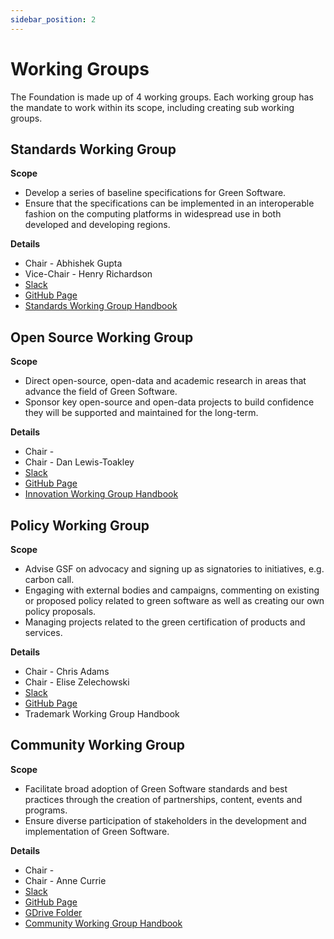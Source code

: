 ```yaml
---
sidebar_position: 2
---
```


# Working Groups

The Foundation is made up of 4 working groups. Each working group has the mandate to work within its scope, including creating sub working groups.


## Standards Working Group

**Scope**



* Develop a series of baseline specifications for Green Software. 
* Ensure that the specifications can be implemented in an interoperable fashion on the computing platforms in widespread use in both developed and developing regions.

**Details**



* Chair - Abhishek Gupta
* Vice-Chair - Henry Richardson
* [Slack](https://nam06.safelinks.protection.outlook.com/?url=https%3A%2F%2Fgreensoftware-zzk1035.slack.com%2Farchives%2FC027QDQSA8M&data=04%7C01%7CAsim.Hussain%40microsoft.com%7C4d82df08530544487f5c08d955ad382f%7C72f988bf86f141af91ab2d7cd011db47%7C1%7C0%7C637635026083070668%7CUnknown%7CTWFpbGZsb3d8eyJWIjoiMC4wLjAwMDAiLCJQIjoiV2luMzIiLCJBTiI6Ik1haWwiLCJXVCI6Mn0%3D%7C2000&sdata=LFpvA89TpOA0hLuzIwY3fizOEc6eCnGOyKPYOdw%2F8%2Fs%3D&reserved=0)
* [GitHub Page](https://nam06.safelinks.protection.outlook.com/?url=https%3A%2F%2Fgithub.com%2FGreen-Software-Foundation%2Fstandards_wg&data=04%7C01%7CAsim.Hussain%40microsoft.com%7C4d82df08530544487f5c08d955ad382f%7C72f988bf86f141af91ab2d7cd011db47%7C1%7C0%7C637635026083080625%7CUnknown%7CTWFpbGZsb3d8eyJWIjoiMC4wLjAwMDAiLCJQIjoiV2luMzIiLCJBTiI6Ik1haWwiLCJXVCI6Mn0%3D%7C2000&sdata=SZkSRmf8AmMb7BySvK4%2B%2BgkrFxWoyGiY%2BFABgtogZZ8%3D&reserved=0)
* [Standards Working Group Handbook](https://docs.google.com/document/d/1HG0CJpjpFCpyB4JYBpn7xcxeykY5I-1PypuDfzkx6JU/edit?usp=sharing) 


## Open Source Working Group

**Scope**



* Direct open-source, open-data and academic research in areas that advance the field of Green Software.
* Sponsor key open-source and open-data projects to build confidence they will be supported and maintained for the long-term.

**Details**



* Chair - 
* Chair - Dan Lewis-Toakley
* [Slack](https://nam06.safelinks.protection.outlook.com/?url=https%3A%2F%2Fgreensoftware-zzk1035.slack.com%2Farchives%2FC028640QYSV&data=04%7C01%7CAsim.Hussain%40microsoft.com%7C4d82df08530544487f5c08d955ad382f%7C72f988bf86f141af91ab2d7cd011db47%7C1%7C0%7C637635026083090581%7CUnknown%7CTWFpbGZsb3d8eyJWIjoiMC4wLjAwMDAiLCJQIjoiV2luMzIiLCJBTiI6Ik1haWwiLCJXVCI6Mn0%3D%7C2000&sdata=qsyvzq9uKdxj9aYg%2FAkNP5APEEpAEYtqp6JEMHwFcCo%3D&reserved=0)
* [GitHub Page](https://nam06.safelinks.protection.outlook.com/?url=https%3A%2F%2Fgithub.com%2FGreen-Software-Foundation%2Finnovation_wg&data=04%7C01%7CAsim.Hussain%40microsoft.com%7C4d82df08530544487f5c08d955ad382f%7C72f988bf86f141af91ab2d7cd011db47%7C1%7C0%7C637635026083090581%7CUnknown%7CTWFpbGZsb3d8eyJWIjoiMC4wLjAwMDAiLCJQIjoiV2luMzIiLCJBTiI6Ik1haWwiLCJXVCI6Mn0%3D%7C2000&sdata=yMi%2F160M9q4BZcv2G8FPH3WW3MDKMVYoYZ7rUkDHTgg%3D&reserved=0)
* [Innovation Working Group Handbook](https://docs.google.com/document/d/1Isqet7zsYMDeLTbe3O63tJO1vsIBAcd-HW3-Akz3mdY/edit?usp=sharing)


## Policy Working Group

**Scope**



* Advise GSF on advocacy and signing up as signatories to initiatives, e.g. carbon call.
* Engaging with external bodies and campaigns, commenting on existing or proposed policy related to green software as well as creating our own policy proposals.
* Managing projects related to the green certification of products and services.

**Details**



* Chair - Chris Adams
* Chair - Elise Zelechowski
* [Slack](https://nam06.safelinks.protection.outlook.com/?url=https%3A%2F%2Fgreensoftware-zzk1035.slack.com%2Farchives%2FC027CMP9ES3&data=04%7C01%7CAsim.Hussain%40microsoft.com%7C4d82df08530544487f5c08d955ad382f%7C72f988bf86f141af91ab2d7cd011db47%7C1%7C0%7C637635026083080625%7CUnknown%7CTWFpbGZsb3d8eyJWIjoiMC4wLjAwMDAiLCJQIjoiV2luMzIiLCJBTiI6Ik1haWwiLCJXVCI6Mn0%3D%7C2000&sdata=VC6e%2BidiJ49tAUALyJQaiDc1HnUo3KNYSuWAmNWsXiY%3D&reserved=0)
* [GitHub Page](https://nam06.safelinks.protection.outlook.com/?url=https%3A%2F%2Fgithub.com%2FGreen-Software-Foundation%2Ftrademark_wg&data=04%7C01%7CAsim.Hussain%40microsoft.com%7C4d82df08530544487f5c08d955ad382f%7C72f988bf86f141af91ab2d7cd011db47%7C1%7C0%7C637635026083080625%7CUnknown%7CTWFpbGZsb3d8eyJWIjoiMC4wLjAwMDAiLCJQIjoiV2luMzIiLCJBTiI6Ik1haWwiLCJXVCI6Mn0%3D%7C2000&sdata=zmi7H2vS%2BKHty7GMJscsJrnuwLRXxAx4CNG38qOj6bU%3D&reserved=0)
* Trademark Working Group Handbook


## Community Working Group

**Scope**



* Facilitate broad adoption of Green Software standards and best practices through the creation of partnerships, content, events and programs.
* Ensure diverse participation of stakeholders in the development and implementation of Green Software.

**Details**



* Chair - 
* Chair - Anne Currie
* [Slack](https://greensoftwarefdn.slack.com/archives/C028H5QFBLG)
* [GitHub Page](https://github.com/Green-Software-Foundation/community_wg)
* [GDrive Folder](https://drive.google.com/drive/folders/1qpnTi0Ri3o8wLZN9FT0Fm6DVffGdTbwK?usp=sharing)
* [Community Working Group Handbook](https://docs.google.com/document/d/1OeuollW102wWKoHmL1gKrg8k39Up-1xasHbBYqc6VPE/edit?usp=sharing)